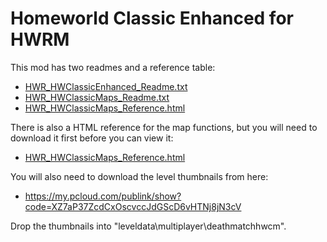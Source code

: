 # Homeworld Classic Enhanced for HWRM

This mod has two readmes and a reference table:

* [HWR_HWClassicEnhanced_Readme.txt](HWR_HWClassicEnhanced_Readme.txt)
* [HWR_HWClassicMaps_Readme.txt](HWR_HWClassicMaps_Readme.txt)
* [HWR_HWClassicMaps_Reference.html](HWR_HWClassicMaps_Reference.html)

There is also a HTML reference for the map functions, but you will need to download it first before you can view it:

* [HWR_HWClassicMaps_Reference.html](HWR_HWClassicMaps_Reference.html)

You will also need to download the level thumbnails from here:

* https://my.pcloud.com/publink/show?code=XZ7aP37ZcdCxOscvccJdGScD6vHTNj8jN3cV

Drop the thumbnails into "leveldata\multiplayer\deathmatchhwcm\".
